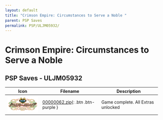 ```yaml
---
layout: default
title: "Crimson Empire: Circumstances to Serve a Noble "
parent: PSP Saves
permalink: PSP/ULJM05932/
---
```

# Crimson Empire: Circumstances to Serve a Noble 

## PSP Saves - ULJM05932

| Icon | Filename | Description |
|------|----------|-------------|
| ![Crimson Empire: Circumstances to Serve a Noble ](ICON0.PNG) | [00000062.zip](00000062.zip){: .btn .btn-purple } | Game complete. All Extras unlocked |
